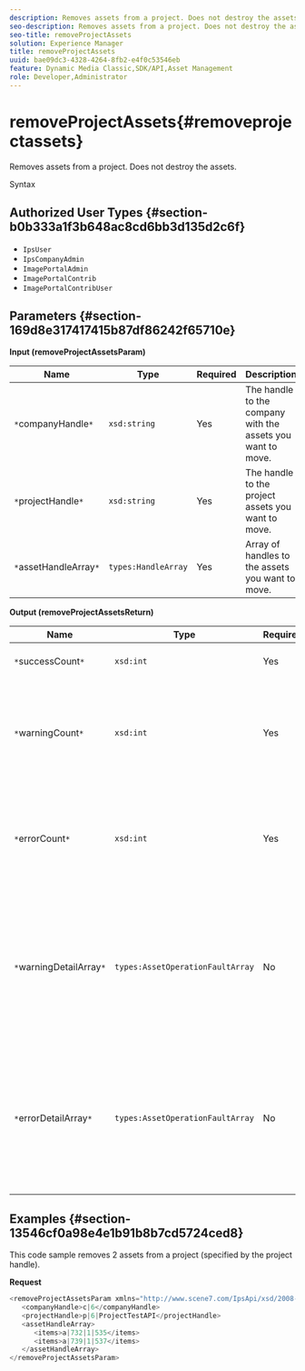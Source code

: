 ```yaml
---
description: Removes assets from a project. Does not destroy the assets.
seo-description: Removes assets from a project. Does not destroy the assets.
seo-title: removeProjectAssets
solution: Experience Manager
title: removeProjectAssets
uuid: bae09dc3-4328-4264-8fb2-e4f0c53546eb
feature: Dynamic Media Classic,SDK/API,Asset Management
role: Developer,Administrator
---
```


# removeProjectAssets{#removeprojectassets}

Removes assets from a project. Does not destroy the assets.

 Syntax 

## Authorized User Types {#section-b0b333a1f3b648ac8cd6bb3d135d2c6f}

* `IpsUser` 
* `IpsCompanyAdmin` 
* `ImagePortalAdmin` 
* `ImagePortalContrib` 
* `ImagePortalContribUser`

## Parameters {#section-169d8e317417415b87df86242f65710e}

**Input (removeProjectAssetsParam)** 

|  Name  | Type  | Required  | Description  |
|---|---|---|---|
|  `*`companyHandle`*`  | `xsd:string`  | Yes  | The handle to the company with the assets you want to move.  |
|  `*`projectHandle`*`  | `xsd:string`  | Yes  | The handle to the project assets you want to move.  |
|  `*`assetHandleArray`*`  | `types:HandleArray`  | Yes  | Array of handles to the assets you want to move.  |

**Output (removeProjectAssetsReturn)** 

|  Name  | Type  | Required  | Description  |
|---|---|---|---|
|  `*`successCount`*`  | `xsd:int`  | Yes  | Successfully removed asset count.  |
|  `*`warningCount`*`  | `xsd:int`  | Yes  | The number of warnings generated when the operation attempted to remove assets from the project.  |
|  `*`errorCount`*`  | `xsd:int`  | Yes  | The number of errors generated when the operation attempted to remove assets from the project.  |
|  `*`warningDetailArray`*`  | `types:AssetOperationFaultArray`  | No  | The array of details associated with the assets that generated warnings when the operation attempted to remove them from the project.  |
|  `*`errorDetailArray`*`  | `types:AssetOperationFaultArray`  | No  | The array of details associated with the assets that generated errors when the operation attempted to remove them from the project.  |

## Examples {#section-13546cf0a98e4e1b91b8b7cd5724ced8}

This code sample removes 2 assets from a project (specified by the project handle).

**Request** 

```java
<removeProjectAssetsParam xmlns="http://www.scene7.com/IpsApi/xsd/2008-01-15">
   <companyHandle>c|6</companyHandle>
   <projectHandle>p|6|ProjectTestAPI</projectHandle>
   <assetHandleArray>
      <items>a|732|1|535</items>
      <items>a|739|1|537</items>
   </assetHandleArray>
</removeProjectAssetsParam>
```

